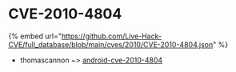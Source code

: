 # CVE-2010-4804
{% embed url="https://github.com/Live-Hack-CVE/full_database/blob/main/cves/2010/CVE-2010-4804.json" %}

* thomascannon ~> [android-cve-2010-4804](https://www.alice-snow.ru/2010/database/cve-2010-4804/android-cve-2010-4804-thomascannon)